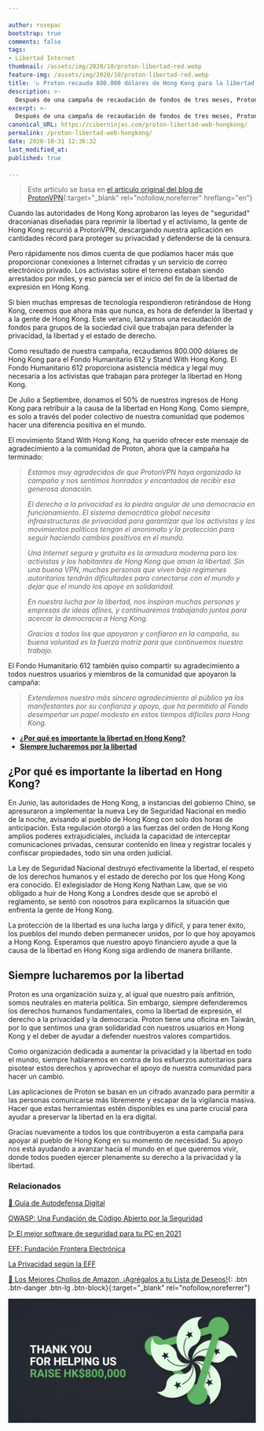 ```yaml
---

author: rosepac
bootstrap: true
comments: false
tags:
- Libertad Internet
thumbnail: /assets/img/2020/10/proton-libertad-red.webp
feature-img: /assets/img/2020/10/proton-libertad-red.webp
title: '▷ Proton recauda 800.000 dólares de Hong Kong para la libertad en Hong Kong'
description: >-
  Después de una campaña de recaudación de fondos de tres meses, ProtonVPN está donando HK $ 800,000 al Fondo Humanitario 612 y Stand With Hong Kong.
excerpt: >-
  Después de una campaña de recaudación de fondos de tres meses, ProtonVPN está donando HK $ 800,000 al Fondo Humanitario 612 y Stand With Hong Kong.
canonical_URL: https://ciberninjas.com/proton-libertad-web-hongkong/
permalink: /proton-libertad-web-hongkong/
date: 2020-10-31 12:36:32
last_modified_at: 
published: true

---
```


> Este artículo se basa en [el artículo original del blog de ProtonVPN](https://protonvpn.com/blog/hongkong-campaign-2/){:target="_blank" rel="nofollow,noreferrer" hreflang="en"}

Cuando las autoridades de Hong Kong aprobaron las leyes de "seguridad" draconianas diseñadas para reprimir la libertad y el activismo, la gente de Hong Kong recurrió a ProtonVPN, descargando nuestra aplicación en cantidades récord para proteger su privacidad y defenderse de la censura.

Pero rápidamente nos dimos cuenta de que podíamos hacer más que proporcionar conexiones a Internet cifradas y un servicio de correo electrónico privado. Los activistas sobre el terreno estaban siendo arrestados por miles, y eso parecía ser el inicio del fin de la libertad de expresión en Hong Kong.

Si bien muchas empresas de tecnología respondieron retirándose de Hong Kong, creemos que ahora más que nunca, es hora de defender la libertad y a la gente de Hong Kong. Este verano, lanzamos una recaudación de fondos para grupos de la sociedad civil que trabajan para defender la privacidad, la libertad y el estado de derecho.

Como resultado de nuestra campaña, recaudamos 800.000 dólares de Hong Kong para el Fondo Humanitario 612 y Stand With Hong Kong. El Fondo Humanitario 612 proporciona asistencia médica y legal muy necesaria a los activistas que trabajan para proteger la libertad en Hong Kong.

De Julio a Septiembre, donamos el 50% de nuestros ingresos de Hong Kong para retribuir a la causa de la libertad en Hong Kong. Como siempre, es solo a través del poder colectivo de nuestra comunidad que podemos hacer una diferencia positiva en el mundo.

El movimiento Stand With Hong Kong, ha querido ofrecer este mensaje de agradecimiento a la comunidad de Proton, ahora que la campaña ha terminado:

> *Estamos muy agradecidos de que ProtonVPN haya organizado la campaña y nos sentimos honrados y encantados de recibir esa generosa donación.*
> 
> *El derecho a la privacidad es la piedra angular de una democracia en funcionamiento. El sistema democrático global necesita infraestructuras de privacidad para garantizar que los activistas y los movimientos políticos tengan el anonimato y la protección para seguir haciendo cambios positivos en el mundo.*
>
> *Una Internet segura y gratuita es la armadura moderna para los activistas y los habitantes de Hong Kong que aman la libertad. Sin una buena VPN, muchas personas que viven bajo regímenes autoritarios tendrán dificultades para conectarse con el mundo y dejar que el mundo los apoye en solidaridad.*
>
> *En nuestra lucha por la libertad, nos inspiran muchas personas y empresas de ideas afines, y continuaremos trabajando juntos para acercar la democracia a Hong Kong.*
>
> *Gracias a todos los que apoyaron y confiaron en la campaña, su buena voluntad es la fuerza motriz para que continuemos nuestro trabajo.*

El Fondo Humanitario 612 también quiso compartir su agradecimiento a todos nuestros usuarios y miembros de la comunidad que apoyaron la campaña:

> *Extendemos nuestro más sincero agradecimiento al público ya los manifestantes por su confianza y apoyo, que ha permitido al Fondo desempeñar un papel modesto en estos tiempos difíciles para Hong Kong.*

- [**¿Por qué es importante la libertad en Hong Kong?**](#por-qué-es-importante-la-libertad-en-hong-kong)
- [**Siempre lucharemos por la libertad**](#siempre-lucharemos-por-la-libertad)

## **¿Por qué es importante la libertad en Hong Kong?**

En Junio, las autoridades de Hong Kong, a instancias del gobierno Chino, se apresuraron a implementar la nueva Ley de Seguridad Nacional en medio de la noche, avisando al pueblo de Hong Kong con solo dos horas de anticipación. Esta regulación otorgó a las fuerzas del orden de Hong Kong amplios poderes extrajudiciales, incluida la capacidad de interceptar comunicaciones privadas, censurar contenido en línea y registrar locales y confiscar propiedades, todo sin una orden judicial. 

La Ley de Seguridad Nacional destruyó efectivamente la libertad, el respeto de los derechos humanos y el estado de derecho por los que Hong Kong era conocido. El exlegislador de Hong Kong Nathan Law, que se vio obligado a huir de Hong Kong a Londres desde que se aprobó el reglamento, se sentó con nosotros para explicarnos la situación que enfrenta la gente de Hong Kong.

La protección de la libertad es una lucha larga y difícil, y para tener éxito, los pueblos del mundo deben permanecer unidos, por lo que hoy apoyamos a Hong Kong. Esperamos que nuestro apoyo financiero ayude a que la causa de la libertad en Hong Kong siga ardiendo de manera brillante. 

## **Siempre lucharemos por la libertad**

Proton es una organización suiza y, al igual que nuestro país anfitrión, somos neutrales en materia política. Sin embargo, siempre defenderemos los derechos humanos fundamentales, como la libertad de expresión, el derecho a la privacidad y la democracia. Proton tiene una oficina en Taiwán, por lo que sentimos una gran solidaridad con nuestros usuarios en Hong Kong y el deber de ayudar a defender nuestros valores compartidos. 

Como organización dedicada a aumentar la privacidad y la libertad en todo el mundo, siempre hablaremos en contra de los esfuerzos autoritarios para pisotear estos derechos y aprovechar el apoyo de nuestra comunidad para hacer un cambio.

Las aplicaciones de Proton se basan en un cifrado avanzado para permitir a las personas comunicarse más libremente y escapar de la vigilancia masiva. Hacer que estas herramientas estén disponibles es una parte crucial para ayudar a preservar la libertad en la era digital.

Gracias nuevamente a todos los que contribuyeron a esta campaña para apoyar al pueblo de Hong Kong en su momento de necesidad. Su apoyo nos está ayudando a avanzar hacia el mundo en el que queremos vivir, donde todos pueden ejercer plenamente su derecho a la privacidad y la libertad.

### **Relacionados** <!-- omit in toc -->

[🥊 Guía de Autodefensa Digital](https://ciberninjas.com/eff/autodefensa/)

[OWASP: Una Fundación de Código Abierto por la Seguridad](https://ciberninjas.com/owasp-fundacion-por-seguridad-software/)

[▷ El mejor software de seguridad para tu PC en 2021](https://ciberninjas.com/el-mejor-software-seguridad-2020/)

[EFF: Fundación Frontera Electrónica](https://ciberninjas.com/eff/)

[La Privacidad según la EFF](https://ciberninjas.com/eff/privacidad/)

[🛒 Los Mejores Chollos de Amazon, ¡Agrégalos a tu Lista de Deseos!](/amazon/ "Los Mejores Chollos de Amazon, Ofertas Flash, Black Monday y Amazon Prime Day"){: .btn .btn-danger .btn-lg .btn-block}{:target="_blank" rel="nofollow,noreferrer"}

![Proton recauda 800.000 dólares de Hong Kong para la libertad en Hong Kong](/assets/img/2020/10/proton-libertad-red.webp)